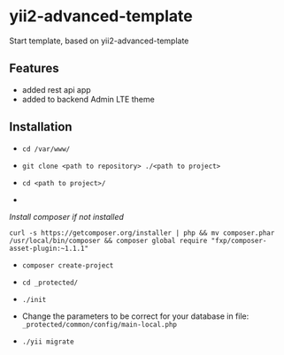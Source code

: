 yii2-advanced-template
======================

Start template, based on yii2-advanced-template

 
Features
-------------------

- added rest api app
- added to backend Admin LTE theme


Installation
-------------------

- ``` cd /var/www/ ```

- ``` git clone <path to repository> ./<path to project> ```

- ``` cd <path to project>/ ```

- 
*Install composer if not installed*

 ``` curl -s https://getcomposer.org/installer | php && mv composer.phar /usr/local/bin/composer && composer global require "fxp/composer-asset-plugin:~1.1.1" ```

- ``` composer create-project ```

- ``` cd _protected/ ```

- ``` ./init ```

- Change the parameters to be correct for your database in file:
 ``` _protected/common/config/main-local.php ``` 
 
- ``` ./yii migrate ```
